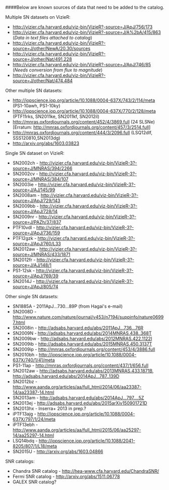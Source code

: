 ####Below are known sources of data that need to be added to the catalog. 

Multiple SN datasets on VizieR:
* http://vizier.cfa.harvard.edu/viz-bin/VizieR?-source=J/ApJ/756/173
* http://vizier.cfa.harvard.edu/viz-bin/VizieR?-source=J/A%2bA/415/863 (*Data in text files attached to catalog*)
* http://vizier.cfa.harvard.edu/viz-bin/VizieR?-source=J/other/NewA/20.30/sources
* http://vizier.cfa.harvard.edu/viz-bin/VizieR?-source=J/other/Nat/491.228
* http://vizier.cfa.harvard.edu/viz-bin/VizieR?-source=J/ApJ/746/85 (*Needs conversion from flux to magnitude*)
* http://vizier.cfa.harvard.edu/viz-bin/VizieR?-source=J/other/Nat/474.484

Other multiple SN datasets:
* http://iopscience.iop.org/article/10.1088/0004-637X/743/2/114/meta (PS1-10awh, PS1-10ky)
* http://iopscience.iop.org/article/10.1088/0004-637X/770/2/128/meta (PTF11rks, SN2011ke, SN2011kf, SN2012il)
* http://mnras.oxfordjournals.org/content/452/4/3869.full (24 SLSNe) [Erratum: http://mnras.oxfordjournals.org/content/457/3/2514.full]
* http://mnras.oxfordjournals.org/content/444/3/2096.full (LSQ12dlf, SSS120810,SN2013dg)
* http://arxiv.org/abs/1603.03823

Single SN dataset on VizieR:
* SN2002ch - http://vizier.cfa.harvard.edu/viz-bin/VizieR-3?-source=J/MNRAS/394/2266
* SN2002cv - http://vizier.cfa.harvard.edu/viz-bin/VizieR-3?-source=J/MNRAS/384/107
* SN2003ie - http://vizier.cfa.harvard.edu/viz-bin/VizieR-3?-source=J/AJ/145/99
* SN2008am - http://vizier.cfa.harvard.edu/viz-bin/VizieR-3?-source=J/ApJ/729/143
* SN2009bb - http://vizier.cfa.harvard.edu/viz-bin/VizieR-3?-source=J/ApJ/728/14
* SN2009nr - http://vizier.cfa.harvard.edu/viz-bin/VizieR-3?-source=J/PAZh/37/837
* PTF10vdl - http://vizier.cfa.harvard.edu/viz-bin/VizieR-3?-source=J/ApJ/736/159
* PTF12gzk - http://vizier.cfa.harvard.edu/viz-bin/VizieR-3?-source=J/ApJ/760/L33
* SN2012aw - http://vizier.cfa.harvard.edu/viz-bin/VizieR-3?-source=J/MNRAS/433/1871
* SN2012fr - http://vizier.cfa.harvard.edu/viz-bin/VizieR-3?-source=J/AJ/148/1
* PS1-12sk - http://vizier.cfa.harvard.edu/viz-bin/VizieR-3?-source=J/ApJ/769/39
* SN2014J - http://vizier.cfa.harvard.edu/viz-bin/VizieR-3?-source=J/ApJ/805/74

Other single SN datasets:
* SN1885A - 2011ApJ...730...89P (from Hagai's e-mail)
* SN2008D - http://www.nature.com/nature/journal/v453/n7194/suppinfo/nature06997.html
* SN2008in - http://adsabs.harvard.edu/abs/2011ApJ...736...76R
* SN2009N - http://adsabs.harvard.edu/abs/2014MNRAS.438..368T
* SN2009bw - http://adsabs.harvard.edu/abs/2012MNRAS.422.1122I
* SN2009ib - http://adsabs.harvard.edu/abs/2015MNRAS.450.3137T
* SN2009ip - http://mnras.oxfordjournals.org/content/453/4/3886.full
* SN2010bh - http://iopscience.iop.org/article/10.1088/0004-637X/740/1/41/meta
* PS1-11ap - http://mnras.oxfordjournals.org/content/437/1/656.full
* SN2012aw - http://adsabs.harvard.edu/abs/2013MNRAS.433.1871B, http://adsabs.harvard.edu/abs/2014ApJ...787..139D
* SN2012bz - http://www.aanda.org/articles/aa/full_html/2014/06/aa23387-14/aa23387-14.html
* SN2013am - http://adsabs.harvard.edu/abs/2014ApJ...797....5Z
* SN2013ej - http://adsabs.harvard.edu/abs/2015arXiv150901721D
* SN2013hx - Inserra+ 2013 in prep.?
* iPTF13ajg - http://iopscience.iop.org/article/10.1088/0004-637X/797/1/24/meta
* iPTF13ebh - http://www.aanda.org/articles/aa/full_html/2015/06/aa25297-14/aa25297-14.html
* LSQ14bdq - http://iopscience.iop.org/article/10.1088/2041-8205/807/1/L18/meta
* SN2015U - http://arxiv.org/abs/1603.04866

SNR catalogs:
* Chandra SNR catalog - http://hea-www.cfa.harvard.edu/ChandraSNR/
* Fermi SNR catalog - http://arxiv.org/abs/1511.06778
* GALEX SNR catalog?
